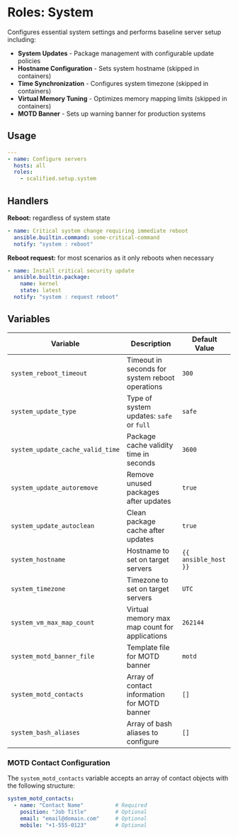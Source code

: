 # Roles: System

Configures essential system settings and performs baseline server setup including:

* **System Updates** - Package management with configurable update policies
* **Hostname Configuration** - Sets system hostname (skipped in containers)
* **Time Synchronization** - Configures system timezone (skipped in containers) 
* **Virtual Memory Tuning** - Optimizes memory mapping limits (skipped in containers)
* **MOTD Banner** - Sets up warning banner for production systems

## Usage

```yaml
---
- name: Configure servers
  hosts: all
  roles:
    - scalified.setup.system
```

## Handlers

**Reboot:** regardless of system state

```yaml
- name: Critical system change requiring immediate reboot
  ansible.builtin.command: some-critical-command
  notify: "system : reboot"
```

**Reboot request:** for most scenarios as it only reboots when necessary
```yaml
- name: Install critical security update
  ansible.builtin.package:
    name: kernel
    state: latest
  notify: "system : request reboot"
```

## Variables

| Variable                        | Description                                     | Default Value        |
| ------------------------------- | ----------------------------------------------- | -------------------- |
| `system_reboot_timeout`         | Timeout in seconds for system reboot operations | `300`                |
| `system_update_type`            | Type of system updates: `safe` or `full`        | `safe`               |
| `system_update_cache_valid_time`| Package cache validity time in seconds          | `3600`               |
| `system_update_autoremove`      | Remove unused packages after updates            | `true`               |
| `system_update_autoclean`       | Clean package cache after updates               | `true`               |
| `system_hostname`               | Hostname to set on target servers               | `{{ ansible_host }}` |
| `system_timezone`               | Timezone to set on target servers               | `UTC`                |
| `system_vm_max_map_count`       | Virtual memory max map count for applications   | `262144`             |
| `system_motd_banner_file`       | Template file for MOTD banner                   | `motd`               |
| `system_motd_contacts`          | Array of contact information for MOTD banner    | `[]`                 |
| `system_bash_aliases`           | Array of bash aliases to configure              | `[]`                 |

### MOTD Contact Configuration

The `system_motd_contacts` variable accepts an array of contact objects with the following structure:

```yaml
system_motd_contacts:
  - name: "Contact Name"          # Required
    position: "Job Title"         # Optional
    email: "email@domain.com"     # Optional
    mobile: "+1-555-0123"         # Optional
```
